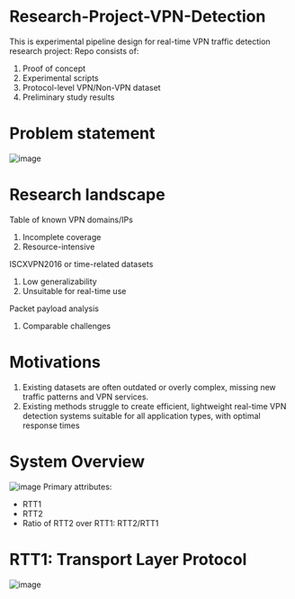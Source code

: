 # Research-Project-VPN-Detection
This is experimental pipeline design for real-time VPN traffic detection research project:
Repo consists of:
  1. Proof of concept
  2. Experimental scripts
  3. Protocol-level VPN/Non-VPN dataset 
  4. Preliminary study results

# Problem statement
![image](https://github.com/yuantian94/Research-Project-VPN-Detection/assets/13746207/6a734e35-09f0-4085-a410-da6b43cab077)

# Research landscape
Table of known VPN domains/IPs
  1. Incomplete coverage
  2. Resource-intensive

ISCXVPN2016 or time-related datasets
  1. Low generalizability
  2. Unsuitable for real-time use

Packet payload analysis
  1. Comparable challenges

# Motivations
1. Existing datasets are often outdated or overly complex, missing new traffic patterns and VPN services.
2. Existing methods struggle to create efficient, lightweight real-time VPN detection systems suitable for all application types, with optimal response times

# System Overview
![image](https://github.com/yuantian94/Research-Project-VPN-Detection/assets/13746207/a694302e-6cf9-4a8d-b2b6-532aae109eb6)
Primary attributes:
- RTT1
- RTT2
- Ratio of RTT2 over RTT1: RTT2/RTT1

# RTT1: Transport Layer Protocol
![image](https://github.com/yuantian94/Research-Project-VPN-Detection/assets/13746207/77074c7f-dcf2-4493-b7ec-57b751946819)

